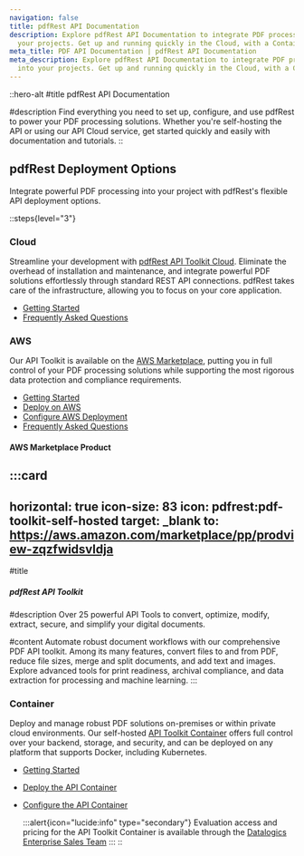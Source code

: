 ```yaml
---
navigation: false
title: pdfRest API Documentation
description: Explore pdfRest API Documentation to integrate PDF processing into
  your projects. Get up and running quickly in the Cloud, with a Container, and on AWS.
meta_title: PDF API Documentation | pdfRest API Documentation
meta_description: Explore pdfRest API Documentation to integrate PDF processing
  into your projects. Get up and running quickly in the Cloud, with a Container, and on AWS.
---
```


::hero-alt
#title
pdfRest API Documentation

#description
Find everything you need to set up, configure, and use pdfRest to power your PDF processing solutions. Whether you're self-hosting the API or using our API Cloud service, get started quickly and easily with documentation and tutorials.
::

## pdfRest Deployment Options

Integrate powerful PDF processing into your project with pdfRest's flexible API deployment options.

::steps{level="3"}
### Cloud

Streamline your development with [pdfRest API Toolkit Cloud](https://pdfrest.com/products/cloud-api/). Eliminate the overhead of installation and maintenance, and integrate powerful PDF solutions effortlessly through standard REST API connections. pdfRest takes care of the infrastructure, allowing you to focus on your core application.

- [Getting Started](https://docs.pdfrest.com/pdfrest-api-toolkit-cloud/getting-started/)
- [Frequently Asked Questions](https://docs.pdfrest.com/pdfrest-api-toolkit-cloud/frequently-asked-questions/)

### AWS

Our API Toolkit is available on the [AWS Marketplace](https://aws.amazon.com/marketplace/search/results?searchTerms=pdfrest), putting you in full control of your PDF processing solutions while supporting the most rigorous data protection and compliance requirements.

- [Getting Started](https://docs.pdfrest.com/pdfrest-api-toolkit-on-aws/getting-started/)
- [Deploy on AWS](https://docs.pdfrest.com/pdfrest-api-toolkit-on-aws/deploy-on-aws/)
- [Configure AWS Deployment](https://docs.pdfrest.com/pdfrest-api-toolkit-on-aws/configure-aws-deployment/)
- [Frequently Asked Questions](https://docs.pdfrest.com/pdfrest-api-toolkit-on-aws/faq/)

#### AWS Marketplace Product

  :::card
  ---
  horizontal: true
  icon-size: 83
  icon: pdfrest:pdf-toolkit-self-hosted
  target: _blank
  to: https://aws.amazon.com/marketplace/pp/prodview-zqzfwidsvldja
  ---
  #title
  ##### pdfRest API Toolkit
  
  #description
  Over 25 powerful API Tools to convert, optimize, modify, extract, secure, and simplify your digital documents.
  
  #content
  Automate robust document workflows with our comprehensive PDF API toolkit. Among its many features, convert files to and from PDF, reduce file sizes, merge and split documents, and add text and images. Explore advanced tools for print readiness, archival compliance, and data extraction for processing and machine learning.
  :::


### Container

Deploy and manage robust PDF solutions on-premises or within private cloud environments. Our self-hosted [API Toolkit Container](https://pdfrest.com/products/pdf-toolkit-container-api/) offers full control over your backend, storage, and security, and can be deployed on any platform that supports Docker, including Kubernetes.

- [Getting Started](https://docs.pdfrest.com/pdfrest-api-toolkit-container/getting-started/)
- [Deploy the API Container](https://docs.pdfrest.com/pdfrest-api-toolkit-container/deploy-container-api/)
- [Configure the API Container](https://docs.pdfrest.com/pdfrest-api-toolkit-container/configure-container-api/)

  :::alert{icon="lucide:info" type="secondary"}
  Evaluation access and pricing for the API Toolkit Container is available through the [Datalogics Enterprise Sales Team](mailto\:sales@datalogics.com?subject=pdfRest%20Container%20API%20Inquiry)
  :::
::
